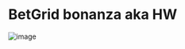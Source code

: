 # BetGrid bonanza aka HW

![image](https://github.com/CRCH/bet-grid-bonanza/assets/16330078/cb37d077-672e-409f-bc30-37cc8f76f88c)
